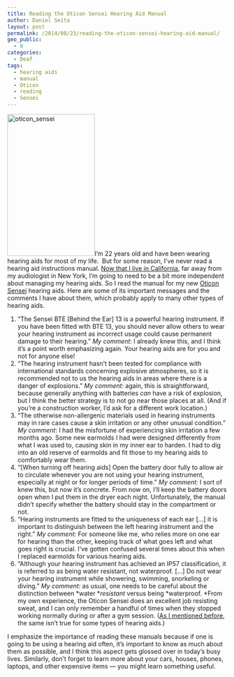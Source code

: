 ```yaml
---
title: Reading the Oticon Sensei Hearing Aid Manual
author: Daniel Seita
layout: post
permalink: /2014/08/23/reading-the-oticon-sensei-hearing-aid-manual/
geo_public:
  - 0
categories:
  - Deaf
tags:
  - hearing aids
  - manual
  - Oticon
  - reading
  - Sensei
---
```

[<img class="alignright size-full wp-image-1956" src="http://seitad.files.wordpress.com/2014/08/oticon_sensei.jpg" alt="oticon_sensei" width="200" height="325" />][1]I&#8217;m 22 years old and have been wearing hearing aids for most of my life.  But for some reason, I&#8217;ve never read a hearing aid instructions manual. [Now that I live in California][2], far away from my audiologist in New York, I&#8217;m going to need to be a bit more independent about managing my hearing aids. So I read the manual for my new [Oticon Sensei][3] hearing aids. Here are some of its important messages and the comments I have about them, which probably apply to many other types of hearing aids.

  1. &#8220;The Sensei BTE [Behind the Ear] 13 is a powerful hearing instrument. If you have been fitted with BTE 13, you should never allow others to wear your hearing instrument as incorrect usage could cause permanent damage to their hearing.&#8221; *My comment*: I already knew this, and I think it&#8217;s a point worth emphasizing again. Your hearing aids are for you and not for anyone else!
  2. &#8220;The hearing instrument hasn&#8217;t been tested for compliance with international standards concerning explosive atmospheres, so it is recommended not to us the hearing aids in areas where there is a danger of explosions.&#8221; *My comment*: again, this is straightforward, because generally anything with batteries *can* have a risk of explosion, but I think the better strategy is to not go near those places at all. (And if you&#8217;re a construction worker, I&#8217;d ask for a different work location.)
  3. &#8220;The otherwise non-allergenic materials used in hearing instruments may in rare cases cause a skin irritation or any other unusual condition.&#8221; *My comment*: I had the misfortune of experiencing skin irritation a few months ago. Some new earmolds I had were designed differently from what I was used to, causing skin in my inner ear to harden. I had to dig into an old reserve of earmolds and fit those to my hearing aids to comfortably wear them.
  4. &#8220;[When turning off hearing aids] Open the battery door fully to allow air to circulate whenever you are not using your hearing instrument, especially at night or for longer periods of time.&#8221; *My comment:* I sort of knew this, but now it&#8217;s concrete. From now on, I&#8217;ll keep the battery doors open when I put them in the dryer each night. Unfortunately, the manual didn&#8217;t specify whether the battery should stay in the compartment or not.
  5. &#8220;Hearing instruments are fitted to the uniqueness of each ear [&#8230;] it is important to distinguish between the left hearing instrument and the right.&#8221; *My comment:* For someone like me, who relies more on one ear for hearing than the other, keeping track of what goes left and what goes right is crucial. I&#8217;ve gotten confused several times about this when I replaced earmolds for various hearing aids.
  6. &#8220;Although your hearing instrument has achieved an IP57 classification, it is referred to as being water resistant, not waterproof. [&#8230;] Do not wear your hearing instrument while showering, swimming, snorkeling or diving.&#8221; *My comment:* as usual, one needs to be careful about the distinction between *water **resistant* versus being *waterproof. *From my own experience, the Oticon Sensei does an excellent job resisting sweat, and I can only remember a handful of times when they stopped working normally during or after a gym session. ([As I mentioned before][4], the same isn&#8217;t true for some types of hearing aids.)

I emphasize the importance of reading these manuals because if one is going to be using a hearing aid often, it&#8217;s important to know as much about them as possible, and I think this aspect gets glossed over in today&#8217;s busy lives. Similarly, don&#8217;t forget to learn more about your cars, houses, phones, laptops, and other expensive items &#8212; you might learn something useful.

 [1]: https://seitad.files.wordpress.com/2014/08/oticon_sensei.jpg
 [2]: http://seitad.wordpress.com/2014/04/17/im-going-to-berkeley/
 [3]: http://www.oticon.com/products/hearing-aids/children/sensei/about-sensei.aspx
 [4]: http://seitad.wordpress.com/2012/07/18/dont-get-hearing-aids-with-touch-screens/